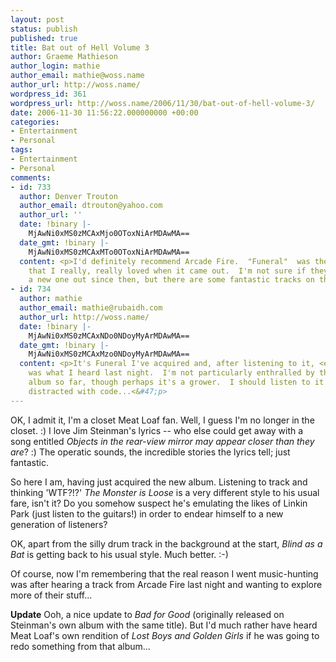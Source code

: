 ```yaml
---
layout: post
status: publish
published: true
title: Bat out of Hell Volume 3
author: Graeme Mathieson
author_login: mathie
author_email: mathie@woss.name
author_url: http://woss.name/
wordpress_id: 361
wordpress_url: http://woss.name/2006/11/30/bat-out-of-hell-volume-3/
date: 2006-11-30 11:56:22.000000000 +00:00
categories:
- Entertainment
- Personal
tags:
- Entertainment
- Personal
comments:
- id: 733
  author: Denver Trouton
  author_email: dtrouton@yahoo.com
  author_url: ''
  date: !binary |-
    MjAwNi0xMS0zMCAxMjo0OToxNiArMDAwMA==
  date_gmt: !binary |-
    MjAwNi0xMS0zMCAxMTo0OToxNiArMDAwMA==
  content: <p>I'd definitely recommend Arcade Fire.  "Funeral"  was the album of theirs
    that I really, really loved when it came out.  I'm not sure if they've brought
    a new one out since then, but there are some fantastic tracks on there.<&#47;p>
- id: 734
  author: mathie
  author_email: mathie@rubaidh.com
  author_url: http://woss.name/
  date: !binary |-
    MjAwNi0xMS0zMCAxNDo0NDoyMyArMDAwMA==
  date_gmt: !binary |-
    MjAwNi0xMS0zMCAxMzo0NDoyMyArMDAwMA==
  content: <p>It's Funeral I've acquired and, after listening to it, <em>In the Backseat<&#47;em>
    was what I heard last night.  I'm not particularly enthralled by the rest of the
    album so far, though perhaps it's a grower.  I should listen to it when I'm less
    distracted with code...<&#47;p>
---
```

OK, I admit it, I'm a closet Meat Loaf fan.  Well, I guess I'm no longer in the closet. :)  I love Jim Steinman's lyrics -- who else could get away with a song entitled *Objects in the rear-view mirror may appear closer than they are*? :)  The operatic sounds, the incredible stories the lyrics tell; just fantastic.

So here I am, having just acquired the new album.  Listening to track and thinking 'WTF?!?'  *The Monster is Loose* is a very different style to his usual fare, isn't it?  Do you somehow suspect he's emulating the likes of Linkin Park (just listen to the guitars!) in order to endear himself to a new generation of listeners?

OK, apart from the silly drum track in the background at the start, *Blind as a Bat* is getting back to his usual style.  Much better. :-)

Of course, now I'm remembering that the real reason I went music-hunting was after hearing a track from Arcade Fire last night and wanting to explore more of their stuff...

**Update** Ooh, a nice update to *Bad for Good* (originally released on Steinman's own album with the same title).  But I'd much rather have heard Meat Loaf's own rendition of *Lost Boys and Golden Girls* if he was going to redo something from that album...
